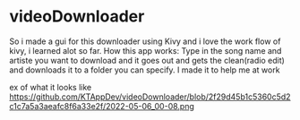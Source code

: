 # videoDownloader
So i made a gui for this downloader using Kivy and i love the work flow of kivy, i learned alot so far.
How this app works:
Type in the song name and artiste you want to download and it goes out and gets the clean(radio edit) and downloads it to a folder you can specify.
I made it to help me at work

ex of what it looks like https://github.com/KTAppDev/videoDownloader/blob/2f29d45b1c5360c5d2c1c7a5a3aeafc8f6a33e2f/2022-05-06_00-08.png
